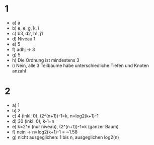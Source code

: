 # 1
* a) a
* b) e, e, g, k, i
* c) b3, d2, h1, j1
* d) Niveau 1
* e) 5
* f) adhj -> 3
* g) 5
* h) Die Ordnung ist mindestens 3
* i) Nein, alle 3 Teilbäume habe unterschiedliche Tiefen und Knoten anzahl

# 2
* a) 1
* b) 2
* c) 4 (inkl. 0), (2^(n+1))-1=k, n=log2(k+1)-1
* d) 30 (inkl. 0), k-1=n
* e) k=2^n (nur niveau), (2^(n+1))-1=k (ganzer Baum)
* f) nein -> n=log2(k+1)-1 = ~1.58
* g) nicht ausgeglichen: 1 bis n, ausgeglichen log2(n)